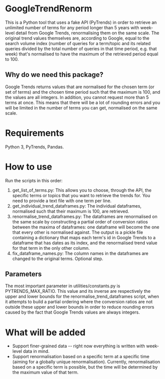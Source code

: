 # GoogleTrendRenorm
This is a Python tool that uses a fake API (PyTrends) in order to retrieve an unlimited number of terms for any period longer than 5 years with week-level detail from Google Trends, renormalising them on the same scale. The original trend values themselves are, according to Google, equal to the search volume index (number of queries for a term/topic and its related queries divided by the total number of queries in that time period, e.g. that week) that's normalised to have the maximum of the retrieved period equal to 100.

## Why do we need this package?

Google Trends returns values that are normalised for the chosen term (or set of terms) and the chosen time period such that the maximum is 100, and the values are all integers. In addition, you cannot request more than 5 terms at once. This means that there will be a lot of rounding errors and you will be limited in the number of terms you can get, normalised on the same scale.

# Requirements
Python 3, PyTrends, Pandas.

# How to use
Run the scripts in this order:
1. get_list_of_terms.py: This allows you to choose, through the API, the specific terms or topics that you want to retrieve the trends for. You need to provide a text file with one term per line.
2. get_individual_trend_dataframes.py: The individual dataframes, normalised such that their maximum is 100, are retrieved.
3. renormalise_trend_dataframes.py: The dataframes are renormalised on the same scale by constructing a partial order of conversion ratios between the maxima of dataframes: one dataframe will become the one that every other is normalised against. The output is a pickle file containing a dictionary that maps each term's id in Google Trends to a dataframe that has dates as its index, and the renormalised trend value for that term in the only other column.
4. fix_dataframe_names.py: The column names in the dataframes are changed to the original terms. Optional step.

## Parameters
The most important parameter in utilities/constants.py is PYTRENDS_MAX_RATIO. This value and its inverse are respectively the upper and lower bounds for the renormalise_trend_dataframes script, when it attempts to build a partial ordering where the conversion ratios are not outside these upper and lower bounds in order to reduce rounding errors caused by the fact that Google Trends values are always integers.

# What will be added
* Support finer-grained data -- right now everything is written with week-level data in mind.
* Support renormalisation based on a specific term at a specific time (aiming for a globally unique renormalisation). Currently, renormalisation based on a specific term is possible, but the time will be determined by the maximum value of that term.
